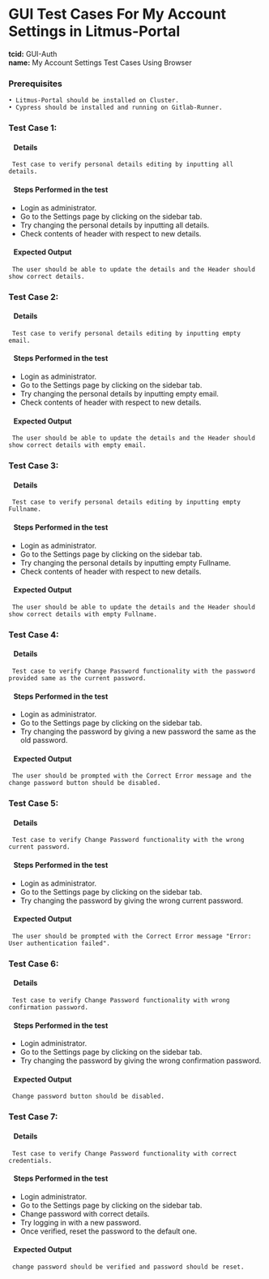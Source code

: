 # GUI Test Cases For My Account Settings in Litmus-Portal

<b>tcid:</b> GUI-Auth <br>
<b>name:</b> My Account Settings Test Cases Using Browser<br>

### Prerequisites

    • Litmus-Portal should be installed on Cluster.
    • Cypress should be installed and running on Gitlab-Runner.

### Test Case 1:

#### &nbsp;&nbsp;&nbsp;Details

     Test case to verify personal details editing by inputting all details.

#### &nbsp;&nbsp;&nbsp;Steps Performed in the test

- Login as administrator.
- Go to the Settings page by clicking on the sidebar tab.
- Try changing the personal details by inputting all details.
- Check contents of header with respect to new details.

#### &nbsp;&nbsp;&nbsp;Expected Output

     The user should be able to update the details and the Header should show correct details.

### Test Case 2:

#### &nbsp;&nbsp;&nbsp;Details

     Test case to verify personal details editing by inputting empty email.

#### &nbsp;&nbsp;&nbsp;Steps Performed in the test

- Login as administrator.
- Go to the Settings page by clicking on the sidebar tab.
- Try changing the personal details by inputting empty email.
- Check contents of header with respect to new details.

#### &nbsp;&nbsp;&nbsp;Expected Output

     The user should be able to update the details and the Header should show correct details with empty email.

### Test Case 3:

#### &nbsp;&nbsp;&nbsp;Details

     Test case to verify personal details editing by inputting empty Fullname.

#### &nbsp;&nbsp;&nbsp;Steps Performed in the test

- Login as administrator.
- Go to the Settings page by clicking on the sidebar tab.
- Try changing the personal details by inputting empty Fullname.
- Check contents of header with respect to new details.

#### &nbsp;&nbsp;&nbsp;Expected Output

     The user should be able to update the details and the Header should show correct details with empty Fullname.

### Test Case 4:

#### &nbsp;&nbsp;&nbsp;Details

     Test case to verify Change Password functionality with the password provided same as the current password.

#### &nbsp;&nbsp;&nbsp;Steps Performed in the test

- Login as administrator.
- Go to the Settings page by clicking on the sidebar tab.
- Try changing the password by giving a new password the same as the old password.

#### &nbsp;&nbsp;&nbsp;Expected Output

     The user should be prompted with the Correct Error message and the change password button should be disabled.

### Test Case 5:

#### &nbsp;&nbsp;&nbsp;Details

     Test case to verify Change Password functionality with the wrong current password.

#### &nbsp;&nbsp;&nbsp;Steps Performed in the test

- Login as administrator.
- Go to the Settings page by clicking on the sidebar tab.
- Try changing the password by giving the wrong current password.

#### &nbsp;&nbsp;&nbsp;Expected Output

     The user should be prompted with the Correct Error message "Error: User authentication failed".

### Test Case 6:

#### &nbsp;&nbsp;&nbsp;Details

     Test case to verify Change Password functionality with wrong confirmation password.

#### &nbsp;&nbsp;&nbsp;Steps Performed in the test

- Login administrator.
- Go to the Settings page by clicking on the sidebar tab.
- Try changing the password by giving the wrong confirmation password.

#### &nbsp;&nbsp;&nbsp;Expected Output

     Change password button should be disabled.

### Test Case 7:

#### &nbsp;&nbsp;&nbsp;Details

     Test case to verify Change Password functionality with correct credentials.

#### &nbsp;&nbsp;&nbsp;Steps Performed in the test

- Login administrator.
- Go to the Settings page by clicking on the sidebar tab.
- Change password with correct details.
- Try logging in with a new password.
- Once verified, reset the password to the default one.

#### &nbsp;&nbsp;&nbsp;Expected Output

     change password should be verified and password should be reset.
